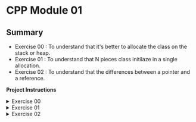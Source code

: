 # CPP Module 01

## Summary
- Exercise 00 : To understand that it's better to allocate the class on the stack or heap.
- Exercise 01 : To understand that N pieces class initilaze in a single allocation. 
- Exercise 02 : To understand that the differences between a pointer and a reference.

**Project Instructions**

<details>
  <summary>Exercise 00</summary>
  
  - ### Exercise 00
  
  First, implement a **Zombie** class. It has a string private attribute name.

  Add a member function ```void announce (void);``` to the Zombie class. Zombies announce themselves as follows:

  name: BraiiiiiinnnzzzZ...

  Then, implement the two following functions:

  ```Zombie* newZombie (std::string name);```

  It creates a zombie, name it, and return it so you can use it outside of the function scope.

  ```void randomChump (std::string name);```

  It creates a zombie, name it, and the zombie announces itself.

  Now, what is the actual point of the exercise? You have to determine in what case it's batter to allocate the zombies on the stack or heap.

  Zombies must be destroyed when you don't need them anymore. The destructor must print a message with the name of the zombie for debuggin purposes.
</details>

<details>
  <summary>Exercise 01</summary>
  - ### Exercise 01

  Time to create a horde of Zombies!

  Implement the following function in the appropriate file:

  ```Zombie* zombieHorde (int N, std::string name);```
  
  It must allocate N Zombie objects in a single  allocation. Then, it has to initialize the zombies, giving each one of them the name passed as parameter. The function returns a pointer to the first zombie.
  
  Implement your own tests to ensure your ```zombieHorde()``` function works as expected. Try to call ```announce()``` for each one of the zombies.
  
  Don't forget to delete all the zombies and check for **memory leaks**.
  
 </details>

<details>
  <summary>Exercise 02</summary>
  
  - ### Exercise 02

  Write a program that contains:
  
  - A string variable initialized to "HI THIS IS BRAIN".
  - stringPTR: A pointer to the string.
  - stringREF: A reference to the string.
  
  Your program has to print:
  - The memory address of the string variable.
  - The memory address held by stringPTR.
  - The memory address address held by stringREF.
  
</details>

